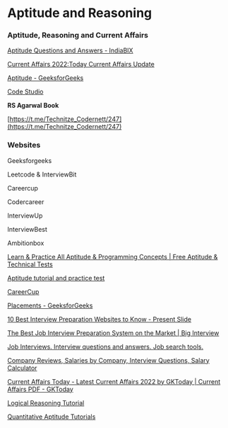 # Aptitude and Reasoning

### Aptitude, Reasoning and Current Affairs

[Aptitude Questions and Answers - IndiaBIX](https://www.indiabix.com/)

[Current Affairs 2022:Today Current Affairs Update](https://currentaffairs.adda247.com/)

[Aptitude - GeeksforGeeks](https://www.geeksforgeeks.org/aptitude-gq/)

[Code Studio](https://www.codingninjas.com/codestudio/guided-paths/aptitude-preparation)

**RS Agarwal Book**

[https://t.me/Technitze_Codernett/247](https://t.me/Technitze_Codernett/247)

### Websites

Geeksforgeeks

Leetcode & InterviewBit

Careercup

Codercareer

InterviewUp

InterviewBest

Ambitionbox 

[Learn & Practice All Aptitude & Programming Concepts | Free Aptitude & Technical Tests](https://www.faceprep.in/tests/)

[Aptitude tutorial and practice test](https://www.careerride.com/online-aptitude-test.aspx)

[CareerCup](https://www.careercup.com/)

[Placements - GeeksforGeeks](https://www.geeksforgeeks.org/placements-gq/)

[10 Best Interview Preparation Websites to Know - Present Slide](https://www.presentslide.in/2019/07/best-interview-preparation-websites.html)

[The Best Job Interview Preparation System on the Market | Big Interview](https://biginterview.com/)

[Job Interviews. Interview questions and answers. Job search tools.](https://www.best-job-interview.com/)

[Company Reviews, Salaries by Company, Interview Questions, Salary Calculator](https://www.ambitionbox.com/)

[Current Affairs Today - Latest Current Affairs 2022 by GKToday | Current Affairs PDF - GKToday](https://www.gktoday.in/current-affairs/)

[Logical Reasoning Tutorial](https://youtube.com/playlist?list=PLpyc33gOcbVADMKqylI__O_O_RMeHTyNK)

[Quantitative Aptitude Tutorials](https://youtube.com/playlist?list=PLpyc33gOcbVA4qXMoQ5vmhefTruk5t9lt)

[](https://youtube.com/c/FeelFreetoLearnBanking)